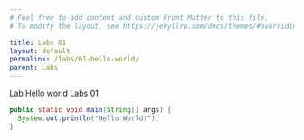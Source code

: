 ```yaml
---
# Feel free to add content and custom Front Matter to this file.
# To modify the layout, see https://jekyllrb.com/docs/themes/#overriding-theme-defaults

title: Labs 01
layout: default
permalink: /labs/01-hello-world/
parent: Labs
---
```

Lab Hello world Labs 01
```java
public static void main(String[] args) {
  System.out.println("Hello World!");
}
```
